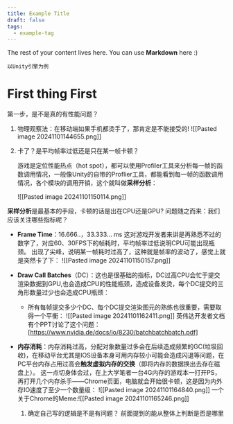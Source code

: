 ```yaml
---
title: Example Title
draft: false
tags:
  - example-tag
---
```

 
The rest of your content lives here. You can use **Markdown** here :)

	以Unity引擎为例

# First thing First

第一步，是不是真的有性能问题？

1. 物理观察法：在移动端如果手机都烫手了，那肯定是不能接受的!
	![[Pasted image 20241101144655.png]]

2. 卡了？是平均帧率过低还是只在某一帧卡顿？

	游戏是定位性能热点（hot spot），都可以使用Profiler工具来分析每一帧的函数调用情况，一般像Unity的自带的Proflier工具，都能看到每一帧的函数调用情况，各个模块的调用开销，这个就叫做**采样分析**：

	![[Pasted image 20241101150114.png]]

**采样分析**是最基本的手段，卡顿的话是出在CPU还是GPU?
问题随之而来：我们应该关注哪些指标呢？

- **Frame Time**：16.666..，33.333... ms 这对游戏开发者来讲是再熟悉不过的数字了，对应60、30FPS下的帧耗时，平均帧率过低说明CPU可能出现瓶颈。
	出现了尖峰，说明某一帧耗时过高了，这种就是帧率的波动了，感觉上就是突然卡了下：
	![[Pasted image 20241101150157.png]]

- **Draw Call Batches**（DC）：这也是很基础的指标，DC过高CPU会忙于提交渲染数据到GPU,也会造成CPU的性能瓶颈，造成设备发烫，每个DC提交的三角形数量过少也会造成CPU瓶颈：
	- 所有每帧提交多少个DC、每个DC提交渲染图元的熟练也很重要，需要取得一个平衡：
	![[Pasted image 20241101162411.png]]
	英伟达开发者文档有个PPT讨论了这个问题：[https://www.nvidia.de/docs/io/8230/batchbatchbatch.pdf]
	
- **内存消耗**：内存消耗过高，分配对象数量过多会在后续造成频繁的GC(垃圾回收)，在移动平台尤其是IOS设备本身可用内存较小可能会造成闪退等问题，在PC平台内存占用过高会**触发虚拟内存的交换**（即将内存的数据换出去存在磁盘上）。
	这一点切身体会过，在上大学笔者一台4G内存的游戏本一打开PS，再打开几个内存杀手——Chrome页面，电脑就会开始很卡顿，这是因为内外存IO速度了至少一个数量级：
	![[Pasted image 20241101164840.png]]
	 一个关于Chrome的Meme:![[Pasted image 20241101165246.png]]
   
   1. 确定自己写的逻辑是不是有问题？
前面提到的能从整体上判断是否是哪里